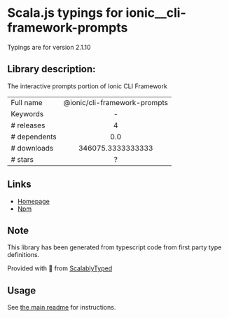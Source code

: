 
# Scala.js typings for ionic__cli-framework-prompts

Typings are for version 2.1.10

## Library description:
The interactive prompts portion of Ionic CLI Framework

|                    |                 |
| ------------------ | :-------------: |
| Full name          | @ionic/cli-framework-prompts |
| Keywords           | - |
| # releases         | 4 |
| # dependents       | 0.0 |
| # downloads        | 346075.3333333333 |
| # stars            | ? |

## Links
- [Homepage](https://ionicframework.com/)
- [Npm](https://www.npmjs.com/package/%40ionic%2Fcli-framework-prompts)
    


## Note
This library has been generated from typescript code from first party type definitions.

Provided with :purple_heart: from [ScalablyTyped](https://github.com/oyvindberg/ScalablyTyped)

## Usage
See [the main readme](../../readme.md) for instructions.


